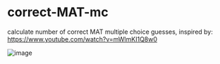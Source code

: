 # correct-MAT-mc

calculate number of correct MAT multiple choice guesses, inspired by: https://www.youtube.com/watch?v=mWlmKI1Q8w0

![image](https://user-images.githubusercontent.com/69733240/190473872-7ae8fb53-658e-446b-93d8-61afbaf47077.png)
